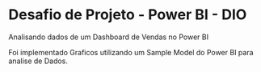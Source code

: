 
# Desafio de Projeto - Power BI - DIO
Analisando dados de um Dashboard de Vendas no Power BI

Foi implementado Graficos utilizando um Sample Model do Power BI para analise de Dados.
